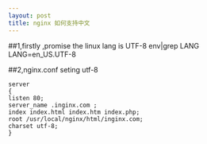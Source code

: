 ```yaml
---
layout: post
title: nginx 如何支持中文
---
```


##1,firstly ,promise the linux lang is UTF-8
    env|grep LANG
    LANG=en_US.UTF-8

##2,nginx.conf seting utf-8

    server
    {
    listen 80;
    server_name .inginx.com ;
    index index.html index.htm index.php;
    root /usr/local/nginx/html/inginx.com;
    charset utf-8;
    }


